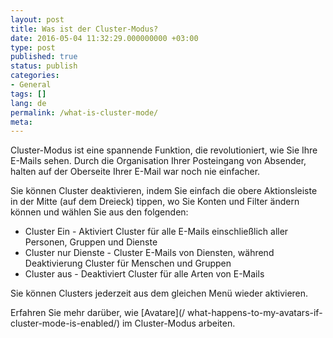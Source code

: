 ```yaml
---
layout: post
title: Was ist der Cluster-Modus?
date: 2016-05-04 11:32:29.000000000 +03:00
type: post
published: true
status: publish
categories:
- General
tags: []
lang: de
permalink: /what-is-cluster-mode/
meta:
---
```


Cluster-Modus ist eine spannende Funktion, die revolutioniert, wie Sie Ihre E-Mails sehen. Durch die Organisation Ihrer Posteingang von Absender, halten auf der Oberseite Ihrer E-Mail war noch nie einfacher.

Sie können Cluster deaktivieren, indem Sie einfach die obere Aktionsleiste in der Mitte (auf dem Dreieck) tippen, wo Sie Konten und Filter ändern können und wählen Sie aus den folgenden:

* Cluster Ein - Aktiviert Cluster für alle E-Mails einschließlich aller Personen, Gruppen und Dienste
* Cluster nur Dienste - Cluster E-Mails von Diensten, während Deaktivierung Cluster für Menschen und Gruppen
* Cluster aus - Deaktiviert Cluster für alle Arten von E-Mails

Sie können Clusters jederzeit aus dem gleichen Menü wieder aktivieren.

Erfahren Sie mehr darüber, wie [Avatare](/ what-happens-to-my-avatars-if-cluster-mode-is-enabled/) im Cluster-Modus arbeiten.
